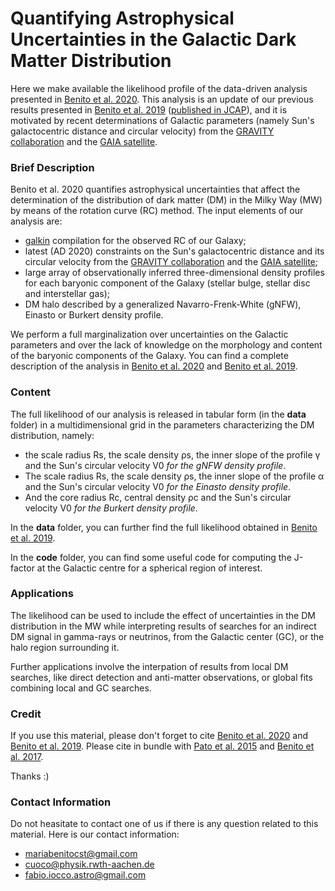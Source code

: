 # Quantifying Astrophysical Uncertainties in the Galactic Dark Matter Distribution 

Here we make available the likelihood profile of the data-driven analysis presented in 
[Benito et al. 2020](arXiv:XXXX.XXXX). This analysis is an update of our previous results presented in [Benito et al. 2019](https://arxiv.org/abs/1901.02460) ([published in JCAP](https://doi.org/10.1088/1475-7516/2019/03/033)), and it is motivated by recent determinations of Galactic parameters (namely Sun's galactocentric distance and circular velocity) from the [GRAVITY collaboration](https://arxiv.org/abs/1904.05721) and the [GAIA satellite](https://iopscience.iop.org/article/10.3847/1538-4357/aaf648).

### Brief Description

Benito et al. 2020 quantifies astrophysical uncertainties that affect the determination of the distribution of dark matter (DM) in the Milky Way (MW) by means of the rotation curve (RC) method.
The input elements of our analysis are:
* [galkin](https://github.com/galkintool/galkin) compilation for the observed RC of our Galaxy;
* latest (AD 2020) constraints on the Sun's galactocentric distance and its circular velocity from the [GRAVITY collaboration](https://arxiv.org/abs/1904.05721) and the [GAIA satellite](https://iopscience.iop.org/article/10.3847/1538-4357/aaf648);
* large array of observationally inferred three-dimensional density profiles for each baryonic component of the Galaxy (stellar bulge, stellar disc and interstellar gas);
* DM halo described by a generalized Navarro-Frenk-White (gNFW), Einasto or Burkert density profile.

We perform a full marginalization over uncertainties on the Galactic parameters and over the lack of knowledge on the morphology and content of the baryonic components of the Galaxy. You can find a complete description of the analysis in [Benito et al. 2020](arXiv:XXXX.XXXX) and [Benito et al. 2019](https://arxiv.org/abs/1901.02460).

### Content

The full likelihood of our analysis is released in tabular form (in the **data** folder) in a multidimensional grid in the parameters characterizing the DM distribution, namely:
* the scale radius Rs, the scale density ρs, the inner slope of the profile γ and the Sun's circular velocity V0 *for the gNFW density profile*.
* The scale radius Rs, the scale density ρs, the inner slope of the profile α and the Sun's circular velocity V0 *for the Einasto density profile*.
* And the core radius Rc, central density ρc and the Sun's circular velocity V0 *for the Burkert density profile*.

In the **data** folder, you can further find the full likelihood obtained in [Benito et al. 2019](https://arxiv.org/abs/1901.02460).


In the **code** folder, you can find some useful code for computing the J-factor at the Galactic centre for a spherical region of interest.

### Applications

The likelihood can be used to include the effect of uncertainties in the DM distribution in the MW while interpreting results of searches for an indirect DM signal in gamma-rays or neutrinos, from the Galactic center (GC), or the halo region surrounding it.

Further applications involve the interpation of results from local DM searches, like direct detection and anti-matter observations, or global fits combining local and GC searches.

### Credit

If you use this material, please don't forget to cite [Benito et al. 2020](arXiv:XXXX.XXXX) and [Benito et al. 2019](https://doi.org/10.1088/1475-7516/2019/03/033). Please cite in bundle with [Pato et al. 2015](https://iopscience.iop.org/article/10.1088/1475-7516/2015/12/001) and [Benito et al. 2017](https://iopscience.iop.org/article/10.1088/1475-7516/2017/02/007/meta). 

Thanks :)

### Contact Information

Do not heasitate to contact one of us if there is any question related to this material. 
Here is our contact information:
* mariabenitocst@gmail.com
* cuoco@physik.rwth-aachen.de
* fabio.iocco.astro@gmail.com
